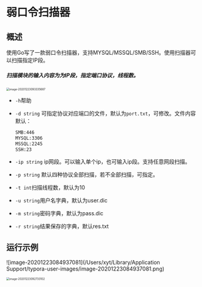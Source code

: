 # 弱口令扫描器

## 概述

使用Go写了一款弱口令扫描器，支持MYSQL/MSSQL/SMB/SSH。使用扫描器可以扫描指定IP段。

##### 扫描模块的输入内容为为IP段，指定端口协议，线程数。

<img src="/Users/xyt/Library/Application Support/typora-user-images/image-20201223093335687.png" alt="image-20201223093335687" style="zoom:50%;" />

- `-h`帮助

- `-d string` 可指定协议对应端口的文件，默认为`port.txt`，可修改。文件内容默认：

  ```html
  SMB:446
  MYSQL:3306
  MSSQL:2245
  SSH:23
  ```

- `-ip string`  ip网段。可以输入单个ip，也可输入ip段。支持任意网段扫描。

- `-p string` 默认四种协议全部扫描，若不全部扫描，可指定。

- `-t int`扫描线程数，默认为10

- `-u string`用户名字典，默认为user.dic 

- `-m string`密码字典，默认为pass.dic

- `-r string`结果保存的字典，默认res.txt

## 运行示例

![image-20201223084937081](/Users/xyt/Library/Application Support/typora-user-images/image-20201223084937081.png)

<img src="/Users/xyt/Library/Application Support/typora-user-images/image-20201223092733102.png" alt="image-20201223092733102" style="zoom:50%;" />